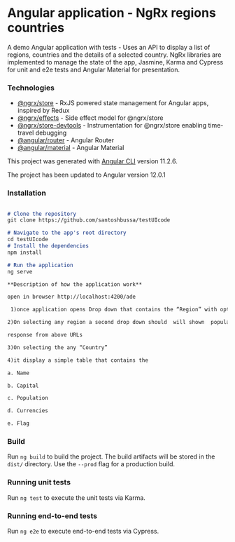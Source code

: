 # Angular application - NgRx regions countries


A demo Angular application with tests - Uses an API to display a list of regions, countries and the details of a selected country. NgRx libraries are implemented to manage the state of the app, Jasmine, Karma and Cypress for unit and e2e tests and Angular Material for presentation.


### Technologies

- [@ngrx/store](https://ngrx.io/guide/store) - RxJS powered state management for Angular apps, inspired by Redux
- [@ngrx/effects](https://ngrx.io/guide/effects) - Side effect model for @ngrx/store
- [@ngrx/store-devtools](https://ngrx.io/guide/store-devtools) - Instrumentation for @ngrx/store enabling time-travel debugging
- [@angular/router](https://angular.io/guide/router) - Angular Router
- [@angular/material](https://github.com/angular/material2) - Angular Material

This project was generated with [Angular CLI](https://github.com/angular/angular-cli) version 11.2.6.

The project has been updated to Angular version 12.0.1

### Installation

```Markdown

# Clone the repository
git clone https://github.com/santoshbussa/testUIcode

# Navigate to the app's root directory
cd testUIcode
# Install the dependencies
npm install

# Run the application
ng serve

**Description of how the application work**

open in browser http://localhost:4200/ade

 1)once application opens Drop down that contains the “Region” with options Europe and Asia  will display

2)On selecting any region a second drop down should  will shown  populated with “Countries” based on the API

response from above URLs

3)On selecting the any “Country”

4)it display a simple table that contains the

a. Name

b. Capital

c. Population

d. Currencies

e. Flag
```

### Build

Run `ng build` to build the project. The build artifacts will be stored in the `dist/` directory. Use the `--prod` flag for a production build.

### Running unit tests

Run `ng test` to execute the unit tests via Karma.

### Running end-to-end tests

Run `ng e2e` to execute end-to-end tests via Cypress.
